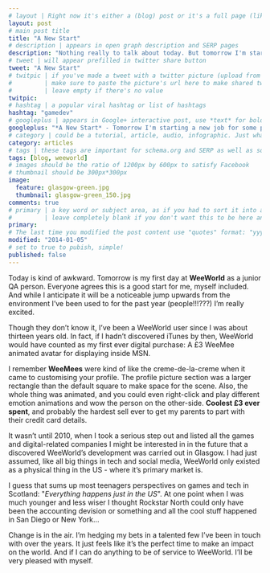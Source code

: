 ```yaml
---
# layout | Right now it's either a (blog) post or it's a full page (like the index)
layout: post
# main post title
title: "A New Start"
# description | appears in open graph description and SERP pages
description: "Nothing really to talk about today. But tomorrow I'm starting a new job for some people I'm very fond of."
# tweet | will appear prefilled in twitter share button
tweet: "A New Start"
# twitpic | if you've made a tweet with a twitter picture (upload from the UI)
# 		  | make sure to paste the picture's url here to make shared tweets better
#         | leave empty if there's no value
twitpic:
# hashtag | a popular viral hashtag or list of hashtags
hashtag: "gamedev"
# googleplus | appears in Google+ interactive post, use *text* for bold and _text_ for underline
googleplus: "*A New Start* - Tomorrow I'm starting a new job for some people I'm very fond of."
# category | could be a tutorial, article, audio, infographic. Just whatever the format the content is.
category: articles
# tags | these tags are important for schema.org and SERP as well as some RSS feed readers
tags: [blog, weeworld]
# images should be the ratio of 1200px by 600px to satisfy Facebook
# thumbnail should be 300px*300px
image:
  feature: glasgow-green.jpg
  thumbnail: glasgow-green_150.jpg
comments: true
# primary | a key word or subject area, as if you had to sort it into a subject folder
#         | leave completely blank if you don't want this to be here and just the post title
primary:
# The last time you modified the post content use "quotes" format: "yyyy-mm-dd"
modified: "2014-01-05"
# set to true to pubish, simple!
published: false
---
```


Today is kind of awkward. Tomorrow is my first day at **WeeWorld** as a junior QA person. Everyone agrees this is a good start for me, myself included. And while I anticipate it will be a noticeable jump upwards from the environment I’ve been used to for the past year (people!!!???) I’m really excited.

Though they don’t know it, I’ve been a WeeWorld user since I was about thirteen years old. In fact, if I hadn’t discovered iTunes by then, WeeWorld would have counted as my first ever digital purchase: A £3 WeeMee animated avatar for displaying inside MSN.

I remember **WeeMees** were kind of like the creme-de-la-creme when it came to customising your profile. The profile picture section was a larger rectangle than the default square to make space for the scene. Also, the whole thing was animated, and you could even right-click and play different emotion animations and wow the person on the other-side. **Coolest £3 ever spent**, and probably the hardest sell ever to get my parents to part with their credit card details.

It wasn’t until 2010, when I took a serious step out and listed all the games and digital-related companies I might be interested in in the future that a discovered WeeWorld’s development was carried out in Glasgow. I had just assumed, like all big things in tech and social media, WeeWorld only existed as a physical thing in the US - where it’s primary market is.

I guess that sums up most teenagers perspectives on games and tech in Scotland: "*Everything happens just in the US*". At one point when I was much younger and less wiser I thought Rockstar North could only have been the accounting devision or something and all the cool stuff happened in San Diego or New York…

Change is in the air. I’m hedging my bets in a talented few I’ve been in touch with over the years. It just feels like it’s the perfect time to make an impact on the world. And if I can do anything to be of service to WeeWorld. I’ll be very pleased with myself.